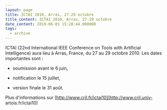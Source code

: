 ```yaml
---
layout: page
title: ICTAI 2010, Arras, 27-29 octobre
title_content: ICTAI 2010, Arras, 27-29 octobre
date_content: 2010-06-01 15:28:44.000000
tags:
  - archive
---
```

ICTAI (22nd International IEEE Conference on Tools with Artificial
Intelligence) aura lieu à Arras, France, du 27 au 29 octobre 2010. Les dates
importantes sont :





  * soumission avant le 6 juin,


  * notification le 15 juillet,


  * version finale le 31 août.




Plus d'informations sur [http://www.cril.fr/ictai10](http://www.cril.univ-
artois.fr/ictai10)





  



